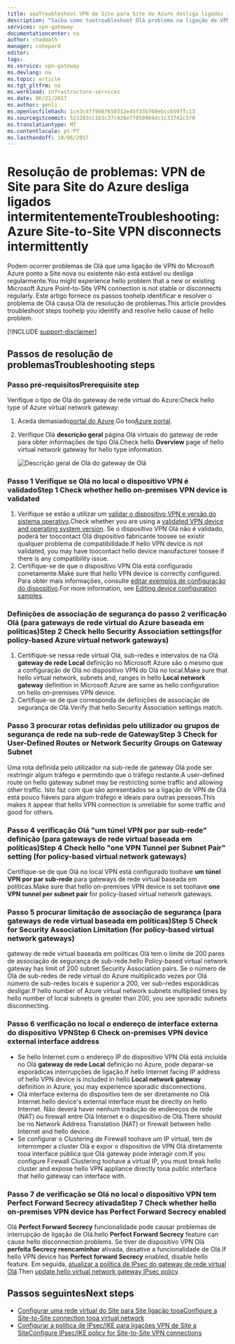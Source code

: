 ```yaml
---
title: aaaTroubleshoot VPN de Site para Site do Azure desliga ligados intermitentemente | Microsoft Docs
description: "Saiba como tootroubleshoot Olá problema na ligação de VPN de Site a Site que Olá desligado regularmente."
services: vpn-gateway
documentationcenter: na
author: chadmath
manager: cshepard
editor: 
tags: 
ms.service: vpn-gateway
ms.devlang: na
ms.topic: article
ms.tgt_pltfrm: na
ms.workload: infrastructure-services
ms.date: 06/21/2017
ms.author: genli
ms.openlocfilehash: 1ce3c4ff9d8f650312e45f33b760ebcc6597fc13
ms.sourcegitcommit: 523283cc1b3c37c428e77850964dc1c33742c5f0
ms.translationtype: MT
ms.contentlocale: pt-PT
ms.lasthandoff: 10/06/2017
---
```

# <a name="troubleshooting-azure-site-to-site-vpn-disconnects-intermittently"></a><span data-ttu-id="00b7c-103">Resolução de problemas: VPN de Site para Site do Azure desliga ligados intermitentemente</span><span class="sxs-lookup"><span data-stu-id="00b7c-103">Troubleshooting: Azure Site-to-Site VPN disconnects intermittently</span></span>

<span data-ttu-id="00b7c-104">Podem ocorrer problemas de Olá que uma ligação de VPN do Microsoft Azure ponto a Site nova ou existente não está estável ou desliga regularmente.</span><span class="sxs-lookup"><span data-stu-id="00b7c-104">You might experience hello problem that a new or existing Microsoft Azure Point-to-Site VPN connection is not stable or disconnects regularly.</span></span> <span data-ttu-id="00b7c-105">Este artigo fornece os passos toohelp identificar e resolver o problema de Olá causa Olá de resolução de problemas.</span><span class="sxs-lookup"><span data-stu-id="00b7c-105">This article provides troubleshoot steps toohelp you identify and resolve hello cause of hello problem.</span></span> 

[!INCLUDE [support-disclaimer](../../includes/support-disclaimer.md)]

## <a name="troubleshooting-steps"></a><span data-ttu-id="00b7c-106">Passos de resolução de problemas</span><span class="sxs-lookup"><span data-stu-id="00b7c-106">Troubleshooting steps</span></span>

### <a name="prerequisite-step"></a><span data-ttu-id="00b7c-107">Passo pré-requisitos</span><span class="sxs-lookup"><span data-stu-id="00b7c-107">Prerequisite step</span></span>

<span data-ttu-id="00b7c-108">Verifique o tipo de Olá do gateway de rede virtual do Azure:</span><span class="sxs-lookup"><span data-stu-id="00b7c-108">Check hello type of Azure  virtual network gateway:</span></span>

1. <span data-ttu-id="00b7c-109">Aceda demasiado[portal do Azure](https://portal.azure.com).</span><span class="sxs-lookup"><span data-stu-id="00b7c-109">Go too[Azure portal](https://portal.azure.com).</span></span>
2. <span data-ttu-id="00b7c-110">Verifique Olá **descrição geral** página Olá virtuais do gateway de rede para obter informações de tipo Olá.</span><span class="sxs-lookup"><span data-stu-id="00b7c-110">Check hello **Overview** page of hello virtual network gateway for hello type information.</span></span>
    
    ![Descrição geral de Olá do gateway de Olá](media\vpn-gateway-troubleshoot-site-to-site-disconnected-intermittently\gatewayoverview.png)

### <a name="step-1-check-whether-hello-on-premises-vpn-device-is-validated"></a><span data-ttu-id="00b7c-112">Passo 1 Verifique se Olá no local o dispositivo VPN é validado</span><span class="sxs-lookup"><span data-stu-id="00b7c-112">Step 1 Check whether hello on-premises VPN device is validated</span></span>

1. <span data-ttu-id="00b7c-113">Verifique se estão a utilizar um [validar o dispositivo VPN e versão do sistema operativo](vpn-gateway-about-vpn-devices.md#devicetable).</span><span class="sxs-lookup"><span data-stu-id="00b7c-113">Check whether you are using a [validated VPN device and operating system version](vpn-gateway-about-vpn-devices.md#devicetable).</span></span> <span data-ttu-id="00b7c-114">Se o dispositivo VPN Olá não é validado, poderá ter toocontact Olá dispositivo fabricante toosee se existir qualquer problema de compatibilidade.</span><span class="sxs-lookup"><span data-stu-id="00b7c-114">If hello VPN device is not validated, you may have toocontact hello device manufacturer toosee if there is any compatibility issue.</span></span>
2. <span data-ttu-id="00b7c-115">Certifique-se de que o dispositivo VPN Olá está configurado corretamente.</span><span class="sxs-lookup"><span data-stu-id="00b7c-115">Make sure that hello VPN device is correctly configured.</span></span> <span data-ttu-id="00b7c-116">Para obter mais informações, consulte [editar exemplos de configuração do dispositivo](vpn-gateway-about-vpn-devices.md#editing).</span><span class="sxs-lookup"><span data-stu-id="00b7c-116">For more information, see [Editing device configuration samples](vpn-gateway-about-vpn-devices.md#editing).</span></span>

### <a name="step-2-check-hello-security-association-settingsfor-policy-based-azure-virtual-network-gateways"></a><span data-ttu-id="00b7c-117">Definições de associação de segurança do passo 2 verificação Olá (para gateways de rede virtual do Azure baseada em políticas)</span><span class="sxs-lookup"><span data-stu-id="00b7c-117">Step 2 Check hello Security Association settings(for policy-based Azure virtual network gateways)</span></span>

1. <span data-ttu-id="00b7c-118">Certifique-se nessa rede virtual Olá, sub-redes e intervalos de na Olá **gateway de rede Local** definição no Microsoft Azure são o mesmo que a configuração de Olá no dispositivo VPN do Olá no local.</span><span class="sxs-lookup"><span data-stu-id="00b7c-118">Make sure that hello virtual network, subnets and, ranges in hello **Local network gateway** definition in Microsoft Azure are same as hello configuration on hello on-premises VPN device.</span></span>
2. <span data-ttu-id="00b7c-119">Certifique-se de que corresponda de definições de associação de segurança de Olá.</span><span class="sxs-lookup"><span data-stu-id="00b7c-119">Verify that hello Security Association settings match.</span></span>

### <a name="step-3-check-for-user-defined-routes-or-network-security-groups-on-gateway-subnet"></a><span data-ttu-id="00b7c-120">Passo 3 procurar rotas definidas pelo utilizador ou grupos de segurança de rede na sub-rede de Gateway</span><span class="sxs-lookup"><span data-stu-id="00b7c-120">Step 3 Check for User-Defined Routes or Network Security Groups on Gateway Subnet</span></span>

<span data-ttu-id="00b7c-121">Uma rota definida pelo utilizador na sub-rede de gateway Olá pode ser restringir algum tráfego e permitindo que o tráfego restante.</span><span class="sxs-lookup"><span data-stu-id="00b7c-121">A user-defined route on hello gateway subnet may be restricting some traffic and allowing other traffic.</span></span> <span data-ttu-id="00b7c-122">Isto faz com que são apresentados se a ligação de VPN de Olá está pouco fiáveis para algum tráfego e ideais para outras pessoas.</span><span class="sxs-lookup"><span data-stu-id="00b7c-122">This makes it appear that hello VPN connection is unreliable for some traffic and good for others.</span></span> 

### <a name="step-4-check-hello-one-vpn-tunnel-per-subnet-pair-setting-for-policy-based-virtual-network-gateways"></a><span data-ttu-id="00b7c-123">Passo 4 verificação Olá "um túnel VPN por par sub-rede" definição (para gateways de rede virtual baseada em políticas)</span><span class="sxs-lookup"><span data-stu-id="00b7c-123">Step 4 Check hello "one VPN Tunnel per Subnet Pair" setting (for policy-based virtual network gateways)</span></span>

<span data-ttu-id="00b7c-124">Certifique-se de que Olá no local VPN está configurado toohave **um túnel VPN por par sub-rede** para gateways de rede virtual baseada em políticas.</span><span class="sxs-lookup"><span data-stu-id="00b7c-124">Make sure that hello on-premises VPN device is set toohave **one VPN tunnel per subnet pair** for policy-based virtual network gateways.</span></span>

### <a name="step-5-check-for-security-association-limitation-for-policy-based-virtual-network-gateways"></a><span data-ttu-id="00b7c-125">Passo 5 procurar limitação de associação de segurança (para gateways de rede virtual baseada em políticas)</span><span class="sxs-lookup"><span data-stu-id="00b7c-125">Step 5 Check for Security Association Limitation (for policy-based virtual network gateways)</span></span>

<span data-ttu-id="00b7c-126">gateway de rede virtual baseada em políticas Olá tem o limite de 200 pares de associação de segurança de sub-rede.</span><span class="sxs-lookup"><span data-stu-id="00b7c-126">hello Policy-based virtual network gateway has limit of 200 subnet Security Association pairs.</span></span> <span data-ttu-id="00b7c-127">Se o número de Olá de sub-redes de rede virtual do Azure multiplicado vezes por Olá número de sub-redes locais é superior a 200, ver sub-redes esporádicas desligar.</span><span class="sxs-lookup"><span data-stu-id="00b7c-127">If hello number of Azure virtual network subnets multiplied times by hello number of local subnets is greater than 200, you see sporadic subnets disconnecting.</span></span>

### <a name="step-6-check-on-premises-vpn-device-external-interface-address"></a><span data-ttu-id="00b7c-128">Passo 6 verificação no local o endereço de interface externa do dispositivo VPN</span><span class="sxs-lookup"><span data-stu-id="00b7c-128">Step 6 Check on-premises VPN device external interface address</span></span>

- <span data-ttu-id="00b7c-129">Se hello Internet com o endereço IP do dispositivo VPN Olá está incluída no Olá **gateway de rede Local** definição no Azure, pode deparar-se esporádicas interrupções de ligação.</span><span class="sxs-lookup"><span data-stu-id="00b7c-129">If hello Internet facing IP address of hello VPN device is included in hello **Local network gateway** definition in Azure, you may experience sporadic disconnections.</span></span>
- <span data-ttu-id="00b7c-130">Olá interface externa do dispositivo tem de ser diretamente no Olá Internet.</span><span class="sxs-lookup"><span data-stu-id="00b7c-130">hello device's external interface must be directly on hello Internet.</span></span> <span data-ttu-id="00b7c-131">Não deverá haver nenhum tradução de endereços de rede (NAT) ou firewall entre Olá Internet e o dispositivo de Olá.</span><span class="sxs-lookup"><span data-stu-id="00b7c-131">There should be no Network Address Translation (NAT) or firewall between hello Internet and hello device.</span></span>
-  <span data-ttu-id="00b7c-132">Se configurar o Clustering de Firewall toohave um IP virtual, tem de interromper a cluster Olá e expor o dispositivo de VPN Olá diretamente tooa interface pública que Olá gateway pode interagir com.</span><span class="sxs-lookup"><span data-stu-id="00b7c-132">If you configure Firewall Clustering toohave a virtual IP, you must break hello cluster and expose hello VPN appliance directly tooa public interface that hello gateway can interface with.</span></span>

### <a name="step-7-check-whether-hello-on-premises-vpn-device-has-perfect-forward-secrecy-enabled"></a><span data-ttu-id="00b7c-133">Passo 7 de verificação se Olá no local o dispositivo VPN tem Perfect Forward Secrecy ativada</span><span class="sxs-lookup"><span data-stu-id="00b7c-133">Step 7 Check whether hello on-premises VPN device has Perfect Forward Secrecy enabled</span></span>

<span data-ttu-id="00b7c-134">Olá **Perfect Forward Secrecy** funcionalidade pode causar problemas de interrupção de ligação de Olá.</span><span class="sxs-lookup"><span data-stu-id="00b7c-134">hello **Perfect Forward Secrecy** feature can cause hello disconnection problems.</span></span> <span data-ttu-id="00b7c-135">Se tiver de dispositivo VPN Olá **perfeita Secrecy reencaminhar** ativada, desative a funcionalidade de Olá.</span><span class="sxs-lookup"><span data-stu-id="00b7c-135">If hello VPN device has **Perfect forward Secrecy** enabled, disable hello feature.</span></span> <span data-ttu-id="00b7c-136">Em seguida, [atualizar a política de IPsec do gateway de rede virtual Olá](vpn-gateway-ipsecikepolicy-rm-powershell.md#managepolicy).</span><span class="sxs-lookup"><span data-stu-id="00b7c-136">Then [update hello virtual network gateway IPsec policy](vpn-gateway-ipsecikepolicy-rm-powershell.md#managepolicy).</span></span>

## <a name="next-steps"></a><span data-ttu-id="00b7c-137">Passos seguintes</span><span class="sxs-lookup"><span data-stu-id="00b7c-137">Next steps</span></span>

- [<span data-ttu-id="00b7c-138">Configurar uma rede virtual do Site para Site ligação tooa</span><span class="sxs-lookup"><span data-stu-id="00b7c-138">Configure a Site-to-Site connection tooa virtual network</span></span>](vpn-gateway-howto-site-to-site-resource-manager-portal.md)
- [<span data-ttu-id="00b7c-139">Configurar a política de IPsec/IKE para ligações VPN de Site a Site</span><span class="sxs-lookup"><span data-stu-id="00b7c-139">Configure IPsec/IKE policy for Site-to-Site VPN connections</span></span>](vpn-gateway-ipsecikepolicy-rm-powershell.md)

